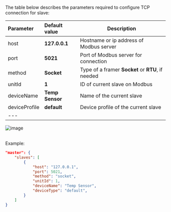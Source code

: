 The table below describes the parameters required to configure TCP connection for slave:

| **Parameter** | **Default value** | **Description**                                   |
|:--------------|:------------------|---------------------------------------------------
| host          | **127.0.0.1**     | Hostname or ip address of Modbus server           |
| port          | **5021**          | Port of Modbus server for connection              |
| method        | **Socket**        | Type of a framer **Socket** or **RTU**, if needed |
| unitId        | **1**             | ID of current slave on Modbus                     |
| deviceName    | **Temp Sensor**   | Name of the current slave                         |
| deviceProfile | **default**       | Device profile of the current slave               |
| ---           

![image](https://img.thingsboard.io/gateway/modbus-connector/tcp-master-connections-advanced-ce.png)

<br>
Example:

```json
"master": {
    "slaves": [
        {
            "host": "127.0.0.1",
            "port": 5021,
            "method": "socket",
            "unitId": 1,
            "deviceName": "Temp Sensor",
            "deviceType": "default",
        }
    ]
}
```